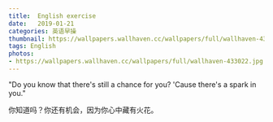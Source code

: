```yaml
---
title:  English exercise
date:   2019-01-21
categories: 英语早操
thumbnail: https://wallpapers.wallhaven.cc/wallpapers/full/wallhaven-433022.jpg
tags: English
photos:
- https://wallpapers.wallhaven.cc/wallpapers/full/wallhaven-433022.jpg
---
```


"Do you know that there's still a chance for you? 'Cause there's a spark in you."
<p>你知道吗？你还有机会，因为你心中藏有火花。</p>
